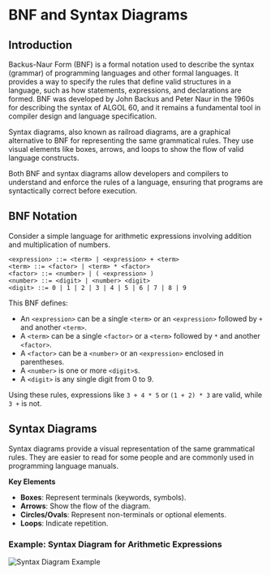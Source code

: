 # BNF and Syntax Diagrams

## Introduction

Backus-Naur Form (BNF) is a formal notation used to describe the syntax (grammar) of programming languages and other formal languages. It provides a way to specify the rules that define valid structures in a language, such as how statements, expressions, and declarations are formed. BNF was developed by John Backus and Peter Naur in the 1960s for describing the syntax of ALGOL 60, and it remains a fundamental tool in compiler design and language specification.

Syntax diagrams, also known as railroad diagrams, are a graphical alternative to BNF for representing the same grammatical rules. They use visual elements like boxes, arrows, and loops to show the flow of valid language constructs.

Both BNF and syntax diagrams allow developers and compilers to understand and enforce the rules of a language, ensuring that programs are syntactically correct before execution.

## BNF Notation

Consider a simple language for arithmetic expressions involving addition and multiplication of numbers.

```
<expression> ::= <term> | <expression> + <term>
<term> ::= <factor> | <term> * <factor>
<factor> ::= <number> | ( <expression> )
<number> ::= <digit> | <number> <digit>
<digit> ::= 0 | 1 | 2 | 3 | 4 | 5 | 6 | 7 | 8 | 9
```

This BNF defines:

- An `<expression>` can be a single `<term>` or an `<expression>` followed by `+` and another `<term>`.
- A `<term>` can be a single `<factor>` or a `<term>` followed by `*` and another `<factor>`.
- A `<factor>` can be a `<number>` or an `<expression>` enclosed in parentheses.
- A `<number>` is one or more `<digit>`s.
- A `<digit>` is any single digit from 0 to 9.

Using these rules, expressions like `3 + 4 * 5` or `(1 + 2) * 3` are valid, while `3 +` is not.

## Syntax Diagrams

Syntax diagrams provide a visual representation of the same grammatical rules. They are easier to read for some people and are commonly used in programming language manuals.

**Key Elements**

- **Boxes**: Represent terminals (keywords, symbols).
- **Arrows**: Show the flow of the diagram.
- **Circles/Ovals**: Represent non-terminals or optional elements.
- **Loops**: Indicate repetition.

### Example: Syntax Diagram for Arithmetic Expressions

![Syntax Diagram Example](https://upload.wikimedia.org/wikipedia/commons/f/ff/Syntax-diagram-example.png)
